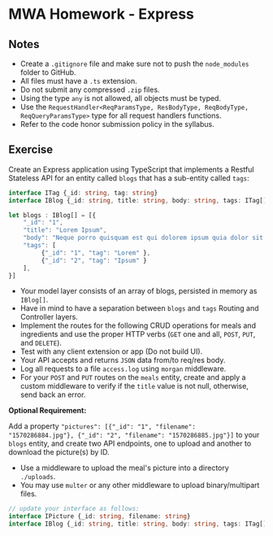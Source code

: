 # MWA Homework - Express
## Notes
* Create a `.gitignore` file and make sure not to push the `node_modules` folder to GitHub.
* All files must have a `.ts` extension.
* Do not submit any compressed `.zip` files.
* Using the type `any` is not allowed, all objects must be typed.
* Use the `RequestHandler<ReqParamsType, ResBodyType, ReqBodyType, ReqQueryParamsType>` type for all request handlers functions.
* Refer to the code honor submission policy in the syllabus.
## Exercise
Create an Express application using TypeScript that implements a Restful Stateless API for an entity called `blogs` that has a sub-entity called `tags`:
```typescript
interface ITag {_id: string, tag: string}
interface IBlog {_id: string, title: string, body: string, tags: ITag[]}

let blogs : IBlog[] = [{
    "_id": "1", 
    "title": "Lorem Ipsum", 
    "body": "Neque porro quisquam est qui dolorem ipsum quia dolor sit amet, consectetur, adipisci velit.",
    "tags": [
         {"_id": "1", "tag": "Lorem" }, 
         {"_id": "2", "tag": "Ipsum" }
    ],
}]
```
* Your model layer consists of an array of blogs, persisted in memory as `IBlog[]`.
* Have in mind to have a separation between `blogs` and `tags` Routing and Controller layers. 
* Implement the routes for the following CRUD operations for meals and ingredients and use the proper HTTP verbs (`GET` one and all, `POST`, `PUT`, and `DELETE`).
* Test with any client extension or app (Do not build UI).
* Your API accepts and returns `JSON` data from/to req/res body.
* Log all requests to a file `access.log` using `morgan` middleware. 
* For your `POST` and `PUT` routes on the `meals` entity, create and apply a custom middleware to verify if the `title` value is not null, otherwise, send back an error.
  
**Optional Requirement:**   
  
Add a property `"pictures": [{"_id": "1", "filename": "1570286884.jpg"}, {"_id": "2", "filename": "1570286885.jpg"}]` to your `blogs` entity, and create two API endpoints, one to upload and another to download the picture(s) by ID.
  
* Use a middleware to upload the meal's picture into a directory `./uploads`.
* You may use `multer` or any other middleware to upload binary/multipart files.
```typescript
// update your interface as follows:
interface IPicture {_id: string, filename: string}
interface IBlog {_id: string, title: string, body: string, tags: ITag[], pictures: IPicture[]}
```
